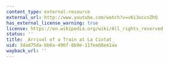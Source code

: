 ```yaml
---
content_type: external-resource
external_url: http://www.youtube.com/watch?v=v6i3uccnZhQ
has_external_license_warning: true
license: https://en.wikipedia.org/wiki/All_rights_reserved
status: ''
title: _Arrival of a Train at La Ciotat_
uid: 3dad75da-bb6a-496f-8b9e-11fee68ee1aa
wayback_url: ''
---
```

